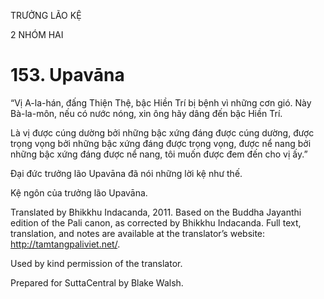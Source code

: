 TRƯỞNG LÃO KỆ

2 NHÓM HAI

# 153\. Upavāna

“Vị A-la-hán, đấng Thiện Thệ, bậc Hiền Trí bị bệnh vì những cơn gió. Này Bà-la-môn, nếu có nước nóng, xin ông hãy dâng đến bậc Hiền Trí.

Là vị được cúng dường bởi những bậc xứng đáng được cúng dường, được trọng vọng bởi những bậc xứng đáng được trọng vọng, được nể nang bởi những bậc xứng đáng được nể nang, tôi muốn được đem đến cho vị ấy.”

Đại đức trưởng lão Upavāna đã nói những lời kệ như thế.

Kệ ngôn của trưởng lão Upavāna.

Translated by Bhikkhu Indacanda, 2011. Based on the Buddha Jayanthi edition of the Pali canon, as corrected by Bhikkhu Indacanda. Full text, translation, and notes are available at the translator’s website: http://tamtangpaliviet.net/.

Used by kind permission of the translator.

Prepared for SuttaCentral by Blake Walsh.